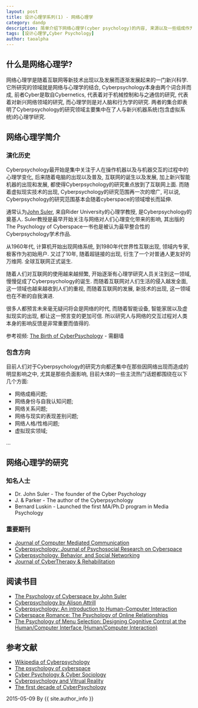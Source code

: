 ```yaml
---
layout: post
title: 设计心理学系列(1) - 网络心理学 
category: dandp
description: 简单介绍下网络心理学(cyber psychology)的内容, 来源以及一些组成作为本设计心理学系列的开篇.
tags: [设计心理学,Cyber Psychology]
author: taoalpha
---
```


## 什么是网络心理学?

网络心理学是随着互联网等新技术出现以及发展而逐渐发展起来的一门新兴科学. 它所研究的领域就是网络与心理学的结合, Cyberpsychology本身由两个词合并而成, 前者Cyber是取自Cybernetics, 代表着对于机械控制和与之通信的研究, 代表着对新兴网络领域的研究, 而心理学则是对人脑和行为学的研究. 两者的集合即表明了Cyberpsychology的研究领域主要集中在了人与新兴机器系统(包含虚拟系统)的心理学研究.

## 网络心理学简介

### 演化历史

Cyberpsychology最开始是集中关注于人在操作机器以及与机器交互的过程中的心理学变化, 后来随着电脑的出现以及普及, 互联网的诞生以及发展, 加上新兴智能机器的出现和发展, 都使得Cyberpsychology的研究重点放到了互联网上面. 而随着虚拟现实技术的出现, Cyberpsychology的研究范围再一次的增广, 可以说, Cyberpsychology的研究范围基本会随着cyberspace的领域增长而延伸.

通常认为[John Suler](http://www-usr.rider.edu/~suler/psycyber/suler.html), 来自Rider University的心理学教授, 是Cyberpsychology的奠基人. Suler教授是最早开始关注与网络对人们心理变化带来的影响, 其出版的The Psychology of Cyberspace一书也是被认为最早整合性的Cyberpsychology学术作品.

从1960年代, 计算机开始出现网络系统, 到1980年代世界性互联出现, 领域内专家, 极客作为初始用户. 又过了10年, 随着超链接的出现, 衍生了一个对普通人更友好的万维网. 全球互联网正式诞生.

随着人们对互联网的使用越来越频繁, 开始逐渐有心理学研究人员关注到这一领域, 慢慢促成了Cyberpsychology的诞生. 而随着互联网对人们生活的侵入越发全面, 这一领域也越来越收到人们的重视, 而随着互联网的发展, 新技术的出现, 这一领域也在不断的自我演进. 

很多人都预言未来毫无疑问将会是网络的时代, 而随着智能设备, 智能家居以及虚拟现实的出现, 都让这一预言变的更加可信. 所以研究人与网络的交互过程对人类本身的影响反馈是非常重要而值得的.

参考视频: [The Birth of CyberPsychology](https://www.youtube.com/watch?v=4C8qpN0Qafo) - 需翻墙

### 包含方向

目前人们对于Cyberpsychology的研究方向都还集中在那些因网络出现而造成的明显影响之中, 尤其是那些负面影响, 目前大体的一些主流热门话题都围绕在以下几个方面:

- 网络成瘾问题;
- 网络身份与自我认知问题;
- 网络关系问题;
- 网络与现实的表现差别问题;
- 网络人格/性格问题;
- 虚拟现实领域;

...

## 网络心理学的研究

### 知名人士

- Dr. John Suler - The founder of the Cyber Psychology
- J. & Parker - The author of the Cyberpsychology
- Bernard Luskin - Launched the first MA/Ph.D program in Media Psychology

### 重要期刊

- [Journal of Computer Mediated Communication](http://jcmc.indiana.edu/)
- [Cyberpsychology: Journal of Psychosocial Research on Cyberspace](http://www.cyberpsychology.eu/)
- [Cyberpsychology, Behavior, and Social Networking](http://www.liebertpub.com/publication.aspx?pub_id=10)
- [Journal of CyberTherapy & Rehabilitation](http://www.vrphobia.eu/)

## 阅读书目

- [The Psychology of Cyberspace by John Suler](http://www-usr.rider.edu/~suler/psycyber/psycyber.html)
- [Cyberpsychology by Alison Attrill](http://www.amazon.com/Cyberpsychology-Alison-Attrill/dp/0198712588/ref=sr_1_1)
- [Cyberpsychology: An introduction to Human-Computer Interaction](http://www.amazon.com/Cyberpsychology-Introduction-Human-Computer-Kent-Norman/dp/0521687020/ref=sr_1_2)
- [Cyberspace Romance: The Psychology of Online Relationships](http://www.amazon.com/Cyberspace-Romance-Psychology-Online-Relationships/dp/1403945144/ref=sr_1_10)
- [The Psychology of Menu Selection: Designing Cognitive Control at the Human/Computer Interface (Human/Computer Interaction)](http://www.amazon.com/Psychology-Menu-Selection-Designing-Interaction/dp/089391553X/ref=sr_1_1)

## 参考文献

- [Wikipedia of Cyberpsychology](http://en.wikipedia.org/wiki/Cyberpsychology)
- [The psychology of cyberspace](http://users.rider.edu/~suler/psycyber/psycyber.html)
- [Cyber Psychology & Cyber Sociology](http://www.academia.edu/2373472/Cyber_Psychology_and_Cyber_Sociology_-_Presentation_and_Overview)
- [Cyberpsychology and Vitrual Reality](http://w3.uqo.ca/cyberpsy/en/cyberpsy_en.htm)
- [The first decade of CyberPsychology](http://psycyber.blogspot.com/2006/08/first-decade-of-cyberpsychology.html)


2015-05-09 By {{ site.author_info }}


[TaoAlpha]:    http://zzgary.info "TaoAlpha"
